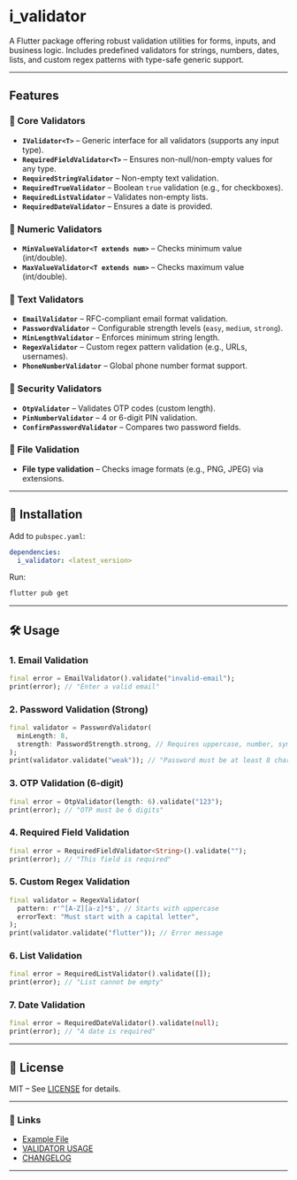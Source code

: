# i_validator

A Flutter package offering robust validation utilities for forms, inputs, and business logic. Includes predefined validators for strings, numbers, dates, lists, and custom regex patterns with type-safe generic support.

---

## **Features**

### **📜 Core Validators**
- **`IValidator<T>`** – Generic interface for all validators (supports any input type).
- **`RequiredFieldValidator<T>`** – Ensures non-null/non-empty values for any type.
- **`RequiredStringValidator`** – Non-empty text validation.
- **`RequiredTrueValidator`** – Boolean `true` validation (e.g., for checkboxes).
- **`RequiredListValidator`** – Validates non-empty lists.
- **`RequiredDateValidator`** – Ensures a date is provided.

### **🔢 Numeric Validators**
- **`MinValueValidator<T extends num>`** – Checks minimum value (int/double).
- **`MaxValueValidator<T extends num>`** – Checks maximum value (int/double).

### **📝 Text Validators**
- **`EmailValidator`** – RFC-compliant email format validation.
- **`PasswordValidator`** – Configurable strength levels (`easy`, `medium`, `strong`).
- **`MinLengthValidator`** – Enforces minimum string length.
- **`RegexValidator`** – Custom regex pattern validation (e.g., URLs, usernames).
- **`PhoneNumberValidator`** – Global phone number format support.

### **🔐 Security Validators**
- **`OtpValidator`** – Validates OTP codes (custom length).
- **`PinNumberValidator`** – 4 or 6-digit PIN validation.
- **`ConfirmPasswordValidator`** – Compares two password fields.

### **📂 File Validation**
- **File type validation** – Checks image formats (e.g., PNG, JPEG) via extensions.

---

## **🚀 Installation**
Add to `pubspec.yaml`:
```yaml
dependencies:
  i_validator: <latest_version>
```
Run:
```sh
flutter pub get
```

---

## **🛠 Usage**

### **1. Email Validation**
```dart
final error = EmailValidator().validate("invalid-email");  
print(error); // "Enter a valid email"  
```

### **2. Password Validation (Strong)**
```dart
final validator = PasswordValidator(  
  minLength: 8,  
  strength: PasswordStrength.strong, // Requires uppercase, number, symbol  
);  
print(validator.validate("weak")); // "Password must be at least 8 characters"  
```

### **3. OTP Validation (6-digit)**
```dart
final error = OtpValidator(length: 6).validate("123");  
print(error); // "OTP must be 6 digits"  
```

### **4. Required Field Validation**
```dart
final error = RequiredFieldValidator<String>().validate("");  
print(error); // "This field is required"  
```

### **5. Custom Regex Validation**
```dart
final validator = RegexValidator(  
  pattern: r'^[A-Z][a-z]*$', // Starts with uppercase  
  errorText: "Must start with a capital letter",  
);  
print(validator.validate("flutter")); // Error message  
```

### **6. List Validation**
```dart
final error = RequiredListValidator().validate([]);  
print(error); // "List cannot be empty"  
```

### **7. Date Validation**
```dart
final error = RequiredDateValidator().validate(null);  
print(error); // "A date is required"  
```

---

## **📜 License**
MIT – See [LICENSE](LICENSE) for details.

---

### **🔗 Links**
- [Example File](example/main.dart)
- [VALIDATOR USAGE](doc/VALIDATOR_USAGE.md)
- [CHANGELOG](CHANGELOG.md)

--- 

